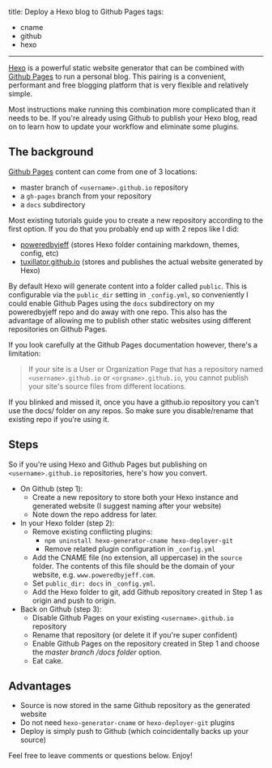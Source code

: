 title: Deploy a Hexo blog to Github Pages
tags:
- cname
- github
- hexo
---
[Hexo](https://hexo.io) is a powerful static website generator that can be combined with [Github Pages](https://pages.github.com) to run a personal blog. This pairing is a convenient, performant and free blogging platform that is very flexible and relatively simple.

Most instructions make running this combination more complicated than it needs to be. If you're already using Github to publish your Hexo blog, read on to learn how to update your workflow and eliminate some plugins.
<!-- more -->

## The background
[Github Pages](https://help.github.com/articles/configuring-a-publishing-source-for-github-pages/) content can come from one of 3 locations:
 * master branch of `<username>.github.io` repository
 * a `gh-pages` branch from your repository
 * a `docs` subdirectory

Most existing tutorials guide you to create a new repository according to the first option. If you do that you probably end up with 2 repos like I did:
* [poweredbyjeff](https://github.com/tuxillator/poweredbyjeff) (stores Hexo folder containing markdown, themes, config, etc)
* [tuxillator.github.io](https://github.com/tuxillator/tuxillator.github.io) (stores and publishes the actual website generated by Hexo)

By default Hexo will generate content into a folder called `public`. This is configurable via the `public_dir` setting in `_config.yml`, so conveniently I could enable Github Pages using the `docs` subdirectory on my poweredbyjeff repo and do away with one repo. This also has the advantage of allowing me to publish other static websites using different repositories on Github Pages.

If you look carefully at the Github Pages documentation however, there's a limitation:

> If your site is a User or Organization Page that has a repository named `<username>.github.io` or `<orgname>.github.io`, you cannot publish your site's source files from different locations.

If you blinked and missed it, once you have a github.io repository you can't use the docs/ folder on any repos. So make sure you disable/rename that existing repo if you're using it.

## Steps
So if you're using Hexo and Github Pages but publishing on `<username>.github.io` repositories, here's how you convert.

* On Github (step 1):
  * Create a new repository to store both your Hexo instance and generated website (I suggest naming after your website)
  * Note down the repo address for later.
* In your Hexo folder (step 2):
  * Remove existing conflicting plugins:
    * `npm uninstall hexo-generator-cname hexo-deployer-git`
    * Remove related plugin configuration in `_config.yml`
  * Add the CNAME file (no extension, all uppercase) in the `source` folder. The contents of this file should be the domain of your website, e.g. `www.poweredbyjeff.com`.
  * Set `public_dir: docs` in `_config.yml`.
  * Add the Hexo folder to git, add Github repository created in Step 1 as origin and push to origin.
* Back on Github (step 3):
  * Disable Github Pages on your existing `<username>.github.io` repository
  * Rename that repository (or delete it if you're super confident)
  * Enable Github Pages on the repository created in Step 1 and choose the *master branch /docs folder* option.
  * Eat cake.

## Advantages
* Source is now stored in the same Github repository as the generated website
* Do not need `hexo-generator-cname` or `hexo-deployer-git` plugins
* Deploy is simply push to Github (which coincidentally backs up your source)

Feel free to leave comments or questions below. Enjoy!
